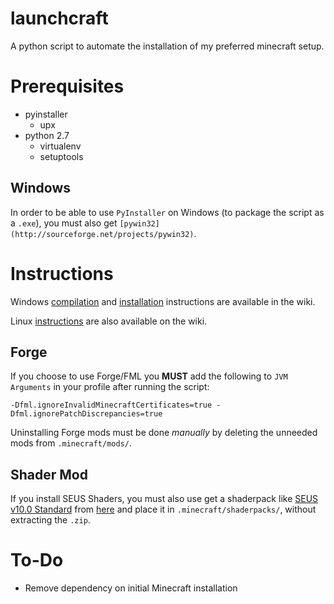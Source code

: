 launchcraft
===========

A python script to automate the installation of my preferred minecraft setup.

Prerequisites
=============

* pyinstaller
  * upx
* python 2.7
  * virtualenv
  * setuptools

Windows
-------

In order to be able to use `PyInstaller` on Windows (to package the script as a `.exe`), you must also get `[pywin32](http://sourceforge.net/projects/pywin32)`.

Instructions
============

Windows [compilation](https://github.com/Indiv0/launchcraft/wiki/Windows----Compilation) and [installation](https://github.com/Indiv0/launchcraft/wiki/Windows---Running) instructions are available in the wiki.

Linux [instructions](https://github.com/Indiv0/launchcraft/wiki/Linux) are also available on the wiki.

Forge
-----

If you choose to use Forge/FML you **MUST** add the following to `JVM Arguments` in your profile after running the script:

    -Dfml.ignoreInvalidMinecraftCertificates=true -Dfml.ignorePatchDiscrepancies=true

Uninstalling Forge mods must be done *manually* by deleting the unneeded mods from `.minecraft/mods/`.

Shader Mod
----------

If you install SEUS Shaders, you must also use get a shaderpack like [SEUS v10.0 Standard](http://download687.mediafire.com/yoqg3739pj6g/je8gjk8atytbmh5/SEUS+v10.0+Standard.zip) from [here](http://www.minecraftforum.net/topic/1544257-164shaders-mod-v221-updated-by-karyonix/) and place it in `.minecraft/shaderpacks/`, without extracting the `.zip`.

To-Do
=====

* Remove dependency on initial Minecraft installation


